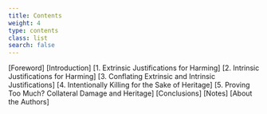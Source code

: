```yaml
---
title: Contents
weight: 4
type: contents
class: list
search: false
---
```


[Foreword]
[Introduction]
[1. Extrinsic Justifications for Harming]
[2. Intrinsic Justifications for Harming]
[3. Conflating Extrinsic and Intrinsic Justifications]
[4. Intentionally Killing for the Sake of Heritage]
[5. Proving Too Much? Collateral Damage and Heritage]
[Conclusions]
[Notes]
[About the Authors]
